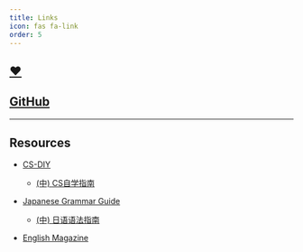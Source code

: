```yaml
---
title: Links
icon: fas fa-link
order: 5
---
```


## [❤️](https://moqixis.github.io)
## [GitHub](https://github.com/xuyanshi/xuyanshi.github.io)    

---

## Resources    
<!--
- ~~[Run Philosophy (My Avatar)](https://github.com/The-Run-Philosophy-Organization/run)~~
-->
- [CS-DIY](https://csdiy.wiki/en/) 
	- [(中) CS自学指南](https://csdiy.wiki)

- [Japanese Grammar Guide](https://guidetojapanese.org/learn/)     
	- [(中) 日语语法指南](https://res.wokanxing.info/jpgramma/index.html)

- [English Magazine](https://github.com/xuyanshi/awesome-english-ebooks)
